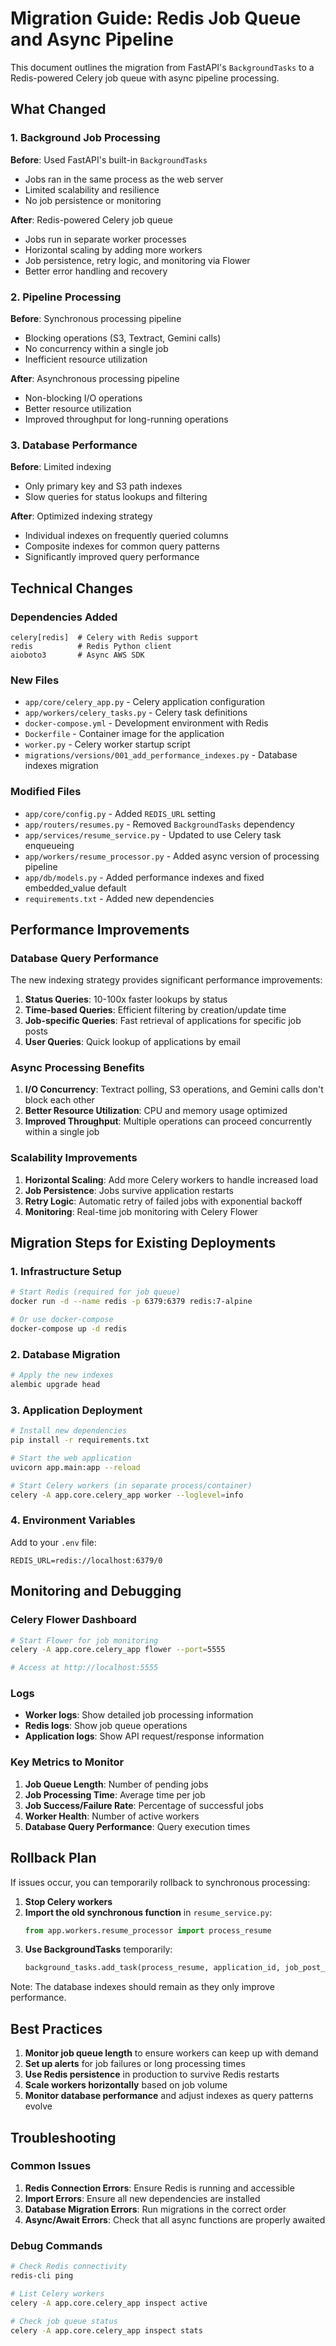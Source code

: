 # Migration Guide: Redis Job Queue and Async Pipeline

This document outlines the migration from FastAPI's `BackgroundTasks` to a Redis-powered Celery job queue with async pipeline processing.

## What Changed

### 1. Background Job Processing

**Before**: Used FastAPI's built-in `BackgroundTasks`
- Jobs ran in the same process as the web server
- Limited scalability and resilience
- No job persistence or monitoring

**After**: Redis-powered Celery job queue
- Jobs run in separate worker processes
- Horizontal scaling by adding more workers
- Job persistence, retry logic, and monitoring via Flower
- Better error handling and recovery

### 2. Pipeline Processing

**Before**: Synchronous processing pipeline
- Blocking operations (S3, Textract, Gemini calls)
- No concurrency within a single job
- Inefficient resource utilization

**After**: Asynchronous processing pipeline
- Non-blocking I/O operations
- Better resource utilization
- Improved throughput for long-running operations

### 3. Database Performance

**Before**: Limited indexing
- Only primary key and S3 path indexes
- Slow queries for status lookups and filtering

**After**: Optimized indexing strategy
- Individual indexes on frequently queried columns
- Composite indexes for common query patterns
- Significantly improved query performance

## Technical Changes

### Dependencies Added

```
celery[redis]  # Celery with Redis support
redis          # Redis Python client
aioboto3       # Async AWS SDK
```

### New Files

- `app/core/celery_app.py` - Celery application configuration
- `app/workers/celery_tasks.py` - Celery task definitions
- `docker-compose.yml` - Development environment with Redis
- `Dockerfile` - Container image for the application
- `worker.py` - Celery worker startup script
- `migrations/versions/001_add_performance_indexes.py` - Database indexes migration

### Modified Files

- `app/core/config.py` - Added `REDIS_URL` setting
- `app/routers/resumes.py` - Removed `BackgroundTasks` dependency
- `app/services/resume_service.py` - Updated to use Celery task enqueueing
- `app/workers/resume_processor.py` - Added async version of processing pipeline
- `app/db/models.py` - Added performance indexes and fixed embedded_value default
- `requirements.txt` - Added new dependencies

## Performance Improvements

### Database Query Performance

The new indexing strategy provides significant performance improvements:

1. **Status Queries**: 10-100x faster lookups by status
2. **Time-based Queries**: Efficient filtering by creation/update time
3. **Job-specific Queries**: Fast retrieval of applications for specific job posts
4. **User Queries**: Quick lookup of applications by email

### Async Processing Benefits

1. **I/O Concurrency**: Textract polling, S3 operations, and Gemini calls don't block each other
2. **Better Resource Utilization**: CPU and memory usage optimized
3. **Improved Throughput**: Multiple operations can proceed concurrently within a single job

### Scalability Improvements

1. **Horizontal Scaling**: Add more Celery workers to handle increased load
2. **Job Persistence**: Jobs survive application restarts
3. **Retry Logic**: Automatic retry of failed jobs with exponential backoff
4. **Monitoring**: Real-time job monitoring with Celery Flower

## Migration Steps for Existing Deployments

### 1. Infrastructure Setup

```bash
# Start Redis (required for job queue)
docker run -d --name redis -p 6379:6379 redis:7-alpine

# Or use docker-compose
docker-compose up -d redis
```

### 2. Database Migration

```bash
# Apply the new indexes
alembic upgrade head
```

### 3. Application Deployment

```bash
# Install new dependencies
pip install -r requirements.txt

# Start the web application
uvicorn app.main:app --reload

# Start Celery workers (in separate process/container)
celery -A app.core.celery_app worker --loglevel=info
```

### 4. Environment Variables

Add to your `.env` file:
```
REDIS_URL=redis://localhost:6379/0
```

## Monitoring and Debugging

### Celery Flower Dashboard

```bash
# Start Flower for job monitoring
celery -A app.core.celery_app flower --port=5555

# Access at http://localhost:5555
```

### Logs

- **Worker logs**: Show detailed job processing information
- **Redis logs**: Show job queue operations
- **Application logs**: Show API request/response information

### Key Metrics to Monitor

1. **Job Queue Length**: Number of pending jobs
2. **Job Processing Time**: Average time per job
3. **Job Success/Failure Rate**: Percentage of successful jobs
4. **Worker Health**: Number of active workers
5. **Database Query Performance**: Query execution times

## Rollback Plan

If issues occur, you can temporarily rollback to synchronous processing:

1. **Stop Celery workers**
2. **Import the old synchronous function** in `resume_service.py`:
   ```python
   from app.workers.resume_processor import process_resume
   ```
3. **Use BackgroundTasks** temporarily:
   ```python
   background_tasks.add_task(process_resume, application_id, job_post_id)
   ```

Note: The database indexes should remain as they only improve performance.

## Best Practices

1. **Monitor job queue length** to ensure workers can keep up with demand
2. **Set up alerts** for job failures or long processing times  
3. **Use Redis persistence** in production to survive Redis restarts
4. **Scale workers horizontally** based on job volume
5. **Monitor database performance** and adjust indexes as query patterns evolve

## Troubleshooting

### Common Issues

1. **Redis Connection Errors**: Ensure Redis is running and accessible
2. **Import Errors**: Ensure all new dependencies are installed
3. **Database Migration Errors**: Run migrations in the correct order
4. **Async/Await Errors**: Check that all async functions are properly awaited

### Debug Commands

```bash
# Check Redis connectivity
redis-cli ping

# List Celery workers
celery -A app.core.celery_app inspect active

# Check job queue status
celery -A app.core.celery_app inspect stats
```